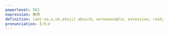 ```yaml
---
powerlevel: 563
expression: 無茶
definition: (adj-na,n,uk,ateji) absurd; unreasonable; excessive; rash; absurdity; nonsense; (P)
pronunciation: むちゃ
---
```

